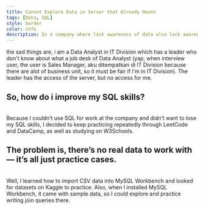 ```yaml
---
title: Cannot Explore Data in Server that Already Haven
tags: [Data, SQL]
style: border
color: info
description: In a company where lack awareness of data also lack awareness of Data Analyst.
---
```


the sad things are, i am a Data Analyst in IT Division which has a leader who don't know about what a job desk of Data Analyst (yap, when interview user, the user is Sales Manager, aku ditempatkan di IT Division because there are alot of business unit, so it must be fair if i'm in IT Division). The leader has the access of the server, but no access for me.

## So, how do i improve my SQL skills?
</br> Because I couldn’t use SQL for work at the company and didn’t want to lose my SQL skills, I decided to keep practicing repeatedly through LeetCode and DataCamp, as well as studying on W3Schools.

## The problem is, there’s no real data to work with — it’s all just practice cases.
</br> Well, I learned how to import CSV data into MySQL Workbench and looked for datasets on Kaggle to practice. Also, when I installed MySQL Workbench, it came with sample data, so I could explore and practice writing join queries there.